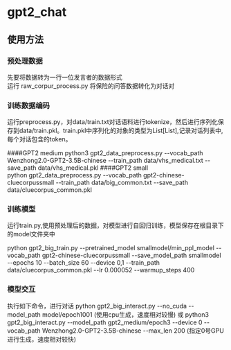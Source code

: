 # gpt2_chat

## 使用方法

### 预处理数据
先要将数据转为一行一位发言者的数据形式  
  运行 raw_corpur_process.py 将保险的问答数据转化为对话对

### 训练数据编码  
  运行preprocess.py，对data/train.txt对话语料进行tokenize，然后进行序列化保存到data/train.pkl。train.pkl中序列化的对象的类型为List[List],记录对话列表中,每个对话包含的token。  
  
####GPT2 medium 
  python3 gpt2_data_preprocess.py --vocab_path Wenzhong2.0-GPT2-3.5B-chinese --train_path data/vhs_medical.txt --save_path data/vhs_medical.pkl
####GPT2 small   
  python gpt2_data_preprocess.py --vocab_path gpt2-chinese-cluecorpussmall --train_path data/big_common.txt --save_path data/cluecorpus_common.pkl


### 训练模型
运行train.py,使用预处理后的数据，对模型进行自回归训练，模型保存在根目录下的model文件夹中

python gpt2_big_train.py --pretrained_model smallmodel/min_ppl_model  --vocab_path gpt2-chinese-cluecorpussmall --save_model_path smallmodel --epochs 10 --batch_size 60 --device 0,1 --train_path data/cluecorpus_common.pkl --lr 0.000052 --warmup_steps 400

###  模型交互
执行如下命令，进行对话
python gpt2_big_interact.py --no_cuda --model_path model/epoch1001  (使用cpu生成，速度相对较慢)
或
python3 gpt2_big_interact.py --model_path gpt2_medium/epoch3 --device 0 --vocab_path Wenzhong2.0-GPT2-3.5B-chinese --max_len 200 (指定0号GPU进行生成，速度相对较快)

